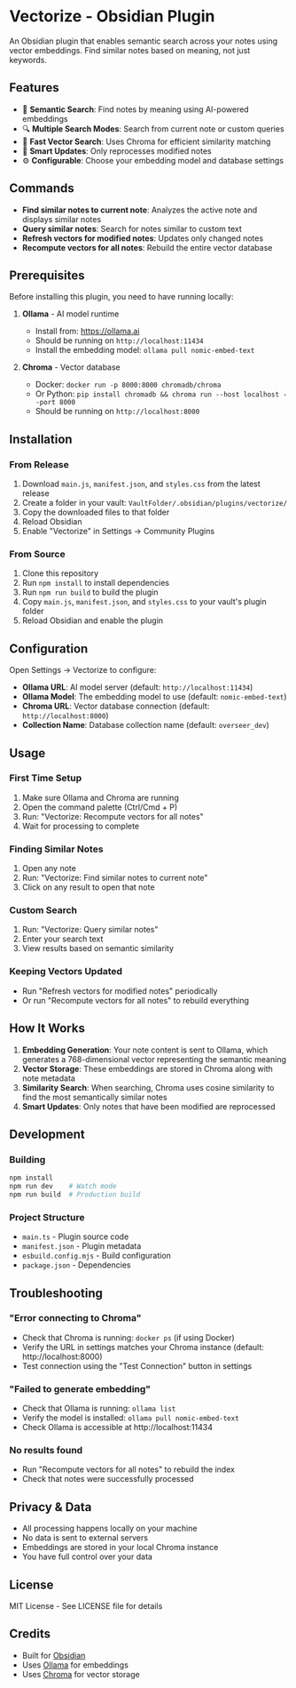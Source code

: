 # Vectorize - Obsidian Plugin

An Obsidian plugin that enables semantic search across your notes using vector embeddings. Find similar notes based on meaning, not just keywords.

## Features

- 🧠 **Semantic Search**: Find notes by meaning using AI-powered embeddings
- 🔍 **Multiple Search Modes**: Search from current note or custom queries
- 🚀 **Fast Vector Search**: Uses Chroma for efficient similarity matching
- 🔄 **Smart Updates**: Only reprocesses modified notes
- ⚙️ **Configurable**: Choose your embedding model and database settings

## Commands

- **Find similar notes to current note**: Analyzes the active note and displays similar notes
- **Query similar notes**: Search for notes similar to custom text
- **Refresh vectors for modified notes**: Updates only changed notes
- **Recompute vectors for all notes**: Rebuild the entire vector database

## Prerequisites

Before installing this plugin, you need to have running locally:

1. **Ollama** - AI model runtime
   - Install from: https://ollama.ai
   - Should be running on `http://localhost:11434`
   - Install the embedding model: `ollama pull nomic-embed-text`

2. **Chroma** - Vector database
   - Docker: `docker run -p 8000:8000 chromadb/chroma`
   - Or Python: `pip install chromadb && chroma run --host localhost --port 8000`
   - Should be running on `http://localhost:8000`

## Installation

### From Release
1. Download `main.js`, `manifest.json`, and `styles.css` from the latest release
2. Create a folder in your vault: `VaultFolder/.obsidian/plugins/vectorize/`
3. Copy the downloaded files to that folder
4. Reload Obsidian
5. Enable "Vectorize" in Settings → Community Plugins

### From Source
1. Clone this repository
2. Run `npm install` to install dependencies
3. Run `npm run build` to build the plugin
4. Copy `main.js`, `manifest.json`, and `styles.css` to your vault's plugin folder
5. Reload Obsidian and enable the plugin

## Configuration

Open Settings → Vectorize to configure:

- **Ollama URL**: AI model server (default: `http://localhost:11434`)
- **Ollama Model**: The embedding model to use (default: `nomic-embed-text`)
- **Chroma URL**: Vector database connection (default: `http://localhost:8000`)
- **Collection Name**: Database collection name (default: `overseer_dev`)

## Usage

### First Time Setup
1. Make sure Ollama and Chroma are running
2. Open the command palette (Ctrl/Cmd + P)
3. Run: "Vectorize: Recompute vectors for all notes"
4. Wait for processing to complete

### Finding Similar Notes
1. Open any note
2. Run: "Vectorize: Find similar notes to current note"
3. Click on any result to open that note

### Custom Search
1. Run: "Vectorize: Query similar notes"
2. Enter your search text
3. View results based on semantic similarity

### Keeping Vectors Updated
- Run "Refresh vectors for modified notes" periodically
- Or run "Recompute vectors for all notes" to rebuild everything

## How It Works

1. **Embedding Generation**: Your note content is sent to Ollama, which generates a 768-dimensional vector representing the semantic meaning
2. **Vector Storage**: These embeddings are stored in Chroma along with note metadata
3. **Similarity Search**: When searching, Chroma uses cosine similarity to find the most semantically similar notes
4. **Smart Updates**: Only notes that have been modified are reprocessed

## Development

### Building
```bash
npm install
npm run dev    # Watch mode
npm run build  # Production build
```

### Project Structure
- `main.ts` - Plugin source code
- `manifest.json` - Plugin metadata
- `esbuild.config.mjs` - Build configuration
- `package.json` - Dependencies

## Troubleshooting

### "Error connecting to Chroma"
- Check that Chroma is running: `docker ps` (if using Docker)
- Verify the URL in settings matches your Chroma instance (default: http://localhost:8000)
- Test connection using the "Test Connection" button in settings

### "Failed to generate embedding"
- Check that Ollama is running: `ollama list`
- Verify the model is installed: `ollama pull nomic-embed-text`
- Check Ollama is accessible at http://localhost:11434

### No results found
- Run "Recompute vectors for all notes" to rebuild the index
- Check that notes were successfully processed

## Privacy & Data

- All processing happens locally on your machine
- No data is sent to external servers
- Embeddings are stored in your local Chroma instance
- You have full control over your data

## License

MIT License - See LICENSE file for details

## Credits

- Built for [Obsidian](https://obsidian.md)
- Uses [Ollama](https://ollama.ai) for embeddings
- Uses [Chroma](https://www.trychroma.com) for vector storage

